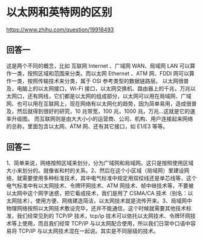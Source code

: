 # 以太网和英特网的区别

https://www.zhihu.com/question/19918493

## 回答一

这是两个不同的概念，比如 互联网 Internet 、广域网 WAN、局域网 LAN 可以算作一类，按照区域和范围来分类。而以太网 Ethernet 、ATM 网、FDDI 网可以算作一类，按照传输技术来分类，属于 OSI 参考类型的数据链路层。
以太网很普及，电脑上的以太网接口，Wi-Fi 接口，以太网交换机、路由器上的千兆，万兆以太网口，还有网线，它们都是以太网的组成部分，以太网可以用在局域网、广域网、也可以用在互联网上，现在网络有以太网化的趋势，因为简单易用，造成很普及，然后就得到很好的研究，10 兆带宽，100 兆，1000 兆，万兆…这就是它的速率升级图。
而互联网则是由大大小小的运营商、公司、机构、用户连接起来网络的总称，里面包含以太网、ATM 网、还有其它接口，如 E1/E3 等等。

## 回答二

1、简单来说，网络按照区域来划分，分为广域网和局域网。这只是按照使用区域大小来划分的。就像省和村的关系。2、然后在这个小区域（局域网）里建设网络，就需要使用多种标准技术，其中电气标准中规定用双绞线还是单芯线等，这个电气标准中有以太网技术、令牌环网技术、ATM 网技术、帧中继技术等，不要被以太网中这个网字迷惑，把它看成技术，我们是用了 CSMA/CA 技术（别名：以太网技术），使用方便、网络建造简洁，以太网技术就是流传开来。3、局域网中物理网络按照以太网技术敷设完毕，还并不能通信，这个时候就需要其他技术标准，我们经常见到的 TCP/IP 技术，tcp/ip 技术可以依托以太网技术、令牌环网技术等上使用，而且我们经常 TCP/IP 与以太网配合使用，所以我们日常中口语中容易将 TCP/IP 与以太网技术混在一起说。其实是不同层级的技术。
